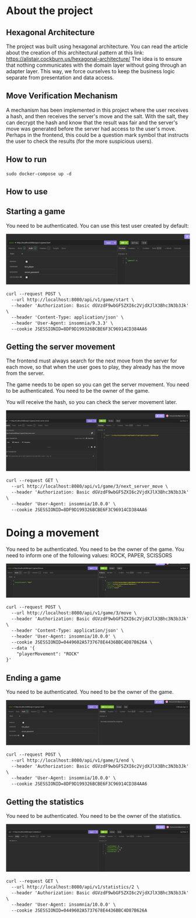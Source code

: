 # About the project

## Hexagonal Architecture

The project was built using hexagonal architecture. You can read the article about the creation of this architectural pattern at this link: https://alistair.cockburn.us/hexagonal-architecture/
The idea is to ensure that nothing communicates with the domain layer without going through an adapter layer. This way, we force ourselves to keep the business logic separate from presentation and data access.

## Move Verification Mechanism

A mechanism has been implemented in this project where the user receives a hash, and then receives the server's move and the salt. With the salt, they can decrypt the hash and know that the result was fair and the server's move was generated before the server had access to the user's move. Perhaps in the frontend, this could be a question mark symbol that instructs the user to check the results (for the more suspicious users).

## How to run

```
sudo docker-compose up -d
```

## How to use

## Starting a game

You need to be authenticated. You can use this test user created by default:

![capture1](docs/capture1.png)

```
curl --request POST \
  --url http://localhost:8080/api/v1/game/start \
  --header 'Authorization: Basic dGVzdF9wbGF5ZXI6c2VjdXJlX3Bhc3N3b3Jk' \
  --header 'Content-Type: application/json' \
  --header 'User-Agent: insomnia/9.3.3' \
  --cookie JSESSIONID=8DF9D199326BCBE6F3C96914CD384AA6
```

## Getting the server movement

The frontend must always search for the next move from the server for each move, so that when the user goes to play, they already has the move from the server.

The game needs to be open so you can get the server movement. You need to be authenticated. You need to be the owner of the game.

You will receive the hash, so you can check the server movement later.

![capture3](docs/capture3.png)

```
curl --request GET \
  --url http://localhost:8080/api/v1/game/3/next_server_move \
  --header 'Authorization: Basic dGVzdF9wbGF5ZXI6c2VjdXJlX3Bhc3N3b3Jk' \
  --header 'User-Agent: insomnia/10.0.0' \
  --cookie JSESSIONID=8DF9D199326BCBE6F3C96914CD384AA6
```

# Doing a movement

You need to be authenticated. You need to be the owner of the game. You need to inform one of the following values: ROCK, PAPER, SCISSORS

![capture4](docs/capture4.png)

```
curl --request POST \
  --url http://localhost:8080/api/v1/game/3/move \
  --header 'Authorization: Basic dGVzdF9wbGF5ZXI6c2VjdXJlX3Bhc3N3b3Jk' \
  --header 'Content-Type: application/json' \
  --header 'User-Agent: insomnia/10.0.0' \
  --cookie JSESSIONID=0449602A5737678E4436BBC4D87B626A \
  --data '{
	"playerMovement": "ROCK"
}'
```

## Ending a game

You need to be authenticated. You need to be the owner of the game.

![capture2](docs/capture2.png)

```
curl --request POST \
  --url http://localhost:8080/api/v1/game/1/end \
  --header 'Authorization: Basic dGVzdF9wbGF5ZXI6c2VjdXJlX3Bhc3N3b3Jk' \
  --header 'User-Agent: insomnia/10.0.0' \
  --cookie JSESSIONID=8DF9D199326BCBE6F3C96914CD384AA6
```

## Getting the statistics

You need to be authenticated. You need to be the owner of the statistics.

![capture5](docs/capture5.png)

```
curl --request GET \
  --url http://localhost:8080/api/v1/statistics/2 \
  --header 'Authorization: Basic dGVzdF9wbGF5ZXI6c2VjdXJlX3Bhc3N3b3Jk' \
  --header 'User-Agent: insomnia/10.0.0' \
  --cookie JSESSIONID=0449602A5737678E4436BBC4D87B626A
```
